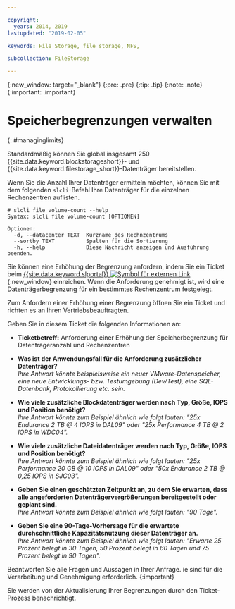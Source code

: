 ```yaml
---

copyright:
  years: 2014, 2019
lastupdated: "2019-02-05"

keywords: File Storage, file storage, NFS,

subcollection: FileStorage

---
```

{:new_window: target="_blank"}
{:pre: .pre}
{:tip: .tip}
{:note: .note}
{:important: .important}

# Speicherbegrenzungen verwalten
{: #managinglimits}

Standardmäßig können Sie global insgesamt 250 {{site.data.keyword.blockstorageshort}}- und {{site.data.keyword.filestorage_short}}-Datenträger bereitstellen.

Wenn Sie die Anzahl Ihrer Datenträger ermitteln möchten, können Sie mit dem folgenden `slcli`-Befehl Ihre Datenträger für die einzelnen Rechenzentren auflisten.
```
# slcli file volume-count --help
Syntax: slcli file volume-count [OPTIONEN]

Optionen:
  -d, --datacenter TEXT  Kurzname des Rechnzentrums
  --sortby TEXT          Spalten für die Sortierung
  -h, --help             Diese Nachricht anzeigen und Ausführung beenden.
```

Sie können eine Erhöhung der Begrenzung anfordern, indem Sie ein Ticket beim [{{site.data.keyword.slportal}} ![Symbol für externen Link](../../icons/launch-glyph.svg "Symbol für externen Link")](https://control.softlayer.com/){:new_window} einreichen. Wenn die Anforderung genehmigt ist, wird eine Datenträgerbegrenzung für ein bestimmtes Rechenzentrum festgelegt.  

Zum Anfordern einer Erhöhung einer Begrenzung öffnen Sie ein Ticket und richten es an Ihren Vertriebsbeauftragten.

Geben Sie in diesem Ticket die folgenden Informationen an:

- **Ticketbetreff:** Anforderung einer Erhöhung der Speicherbegrenzung für Datenträgeranzahl und Rechenzentren

- **Was ist der Anwendungsfall für die Anforderung zusätzlicher Datenträger?** <br />
*Ihre Antwort könnte beispielsweise ein neuer VMware-Datenspeicher, eine neue Entwicklungs- bzw. Testumgebung (Dev/Test), eine SQL-Datenbank, Protokollierung etc. sein.*

- **Wie viele zusätzliche Blockdatenträger werden nach Typ, Größe, IOPS und Position benötigt?** <br />
*Ihre Antwort könnte zum Beispiel ähnlich wie folgt lauten: "25x Endurance 2 TB @ 4 IOPS in DAL09" oder "25x Performance 4 TB @ 2 IOPS in WDC04".*

- **Wie viele zusätzliche Dateidatenträger werden nach Typ, Größe, IOPS und Position benötigt?** <br />
*Ihre Antwort könnte zum Beispiel ähnlich wie folgt lauten: "25x Performance 20 GB @ 10 IOPS in DAL09" oder "50x Endurance 2 TB @ 0,25 IOPS in SJC03".*

- **Geben Sie einen geschätzten Zeitpunkt an, zu dem Sie erwarten, dass alle angeforderten Datenträgervergrößerungen bereitgestellt oder geplant sind.** <br />
 *Ihre Antwort könnte zum Beispiel ähnlich wie folgt lauten: "90 Tage".*

- **Geben Sie eine 90-Tage-Vorhersage für die erwartete durchschnittliche Kapazitätsnutzung dieser Datenträger an.** <br />
*Ihre Antwort könnte zum Beispiel ähnlich wie folgt lauten: "Erwarte 25 Prozent belegt in 30 Tagen, 50 Prozent belegt in 60 Tagen und 75 Prozent belegt in 90 Tagen".*

Beantworten Sie alle Fragen und Aussagen in Ihrer Anfrage. ie sind für die Verarbeitung und Genehmigung erforderlich.
{:important}

Sie werden von der Aktualisierung Ihrer Begrenzungen durch den Ticket-Prozess benachrichtigt.
